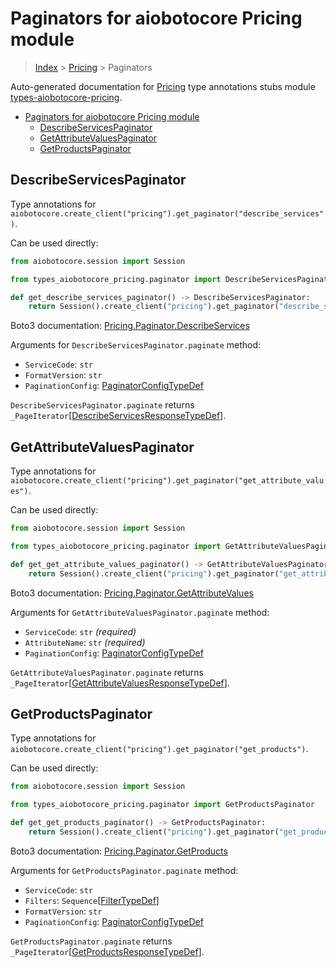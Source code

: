 <a id="paginators-for-aiobotocore-pricing-module"></a>

# Paginators for aiobotocore Pricing module

> [Index](..) > [Pricing](.) > Paginators

Auto-generated documentation for
[Pricing](https://boto3.amazonaws.com/v1/documentation/api/latest/reference/services/pricing.html#Pricing)
type annotations stubs module
[types-aiobotocore-pricing](https://pypi.org/project/types-aiobotocore-pricing/).

- [Paginators for aiobotocore Pricing module](#paginators-for-aiobotocore-pricing-module)
  - [DescribeServicesPaginator](#describeservicespaginator)
  - [GetAttributeValuesPaginator](#getattributevaluespaginator)
  - [GetProductsPaginator](#getproductspaginator)

<a id="describeservicespaginator"></a>

## DescribeServicesPaginator

Type annotations for
`aiobotocore.create_client("pricing").get_paginator("describe_services")`.

Can be used directly:

```python
from aiobotocore.session import Session

from types_aiobotocore_pricing.paginator import DescribeServicesPaginator

def get_describe_services_paginator() -> DescribeServicesPaginator:
    return Session().create_client("pricing").get_paginator("describe_services")
```

Boto3 documentation:
[Pricing.Paginator.DescribeServices](https://boto3.amazonaws.com/v1/documentation/api/latest/reference/services/pricing.html#Pricing.Paginator.DescribeServices)

Arguments for `DescribeServicesPaginator.paginate` method:

- `ServiceCode`: `str`
- `FormatVersion`: `str`
- `PaginationConfig`:
  [PaginatorConfigTypeDef](./type_defs.md#paginatorconfigtypedef)

`DescribeServicesPaginator.paginate` returns
`_PageIterator`\[[DescribeServicesResponseTypeDef](./type_defs.md#describeservicesresponsetypedef)\].

<a id="getattributevaluespaginator"></a>

## GetAttributeValuesPaginator

Type annotations for
`aiobotocore.create_client("pricing").get_paginator("get_attribute_values")`.

Can be used directly:

```python
from aiobotocore.session import Session

from types_aiobotocore_pricing.paginator import GetAttributeValuesPaginator

def get_get_attribute_values_paginator() -> GetAttributeValuesPaginator:
    return Session().create_client("pricing").get_paginator("get_attribute_values")
```

Boto3 documentation:
[Pricing.Paginator.GetAttributeValues](https://boto3.amazonaws.com/v1/documentation/api/latest/reference/services/pricing.html#Pricing.Paginator.GetAttributeValues)

Arguments for `GetAttributeValuesPaginator.paginate` method:

- `ServiceCode`: `str` *(required)*
- `AttributeName`: `str` *(required)*
- `PaginationConfig`:
  [PaginatorConfigTypeDef](./type_defs.md#paginatorconfigtypedef)

`GetAttributeValuesPaginator.paginate` returns
`_PageIterator`\[[GetAttributeValuesResponseTypeDef](./type_defs.md#getattributevaluesresponsetypedef)\].

<a id="getproductspaginator"></a>

## GetProductsPaginator

Type annotations for
`aiobotocore.create_client("pricing").get_paginator("get_products")`.

Can be used directly:

```python
from aiobotocore.session import Session

from types_aiobotocore_pricing.paginator import GetProductsPaginator

def get_get_products_paginator() -> GetProductsPaginator:
    return Session().create_client("pricing").get_paginator("get_products")
```

Boto3 documentation:
[Pricing.Paginator.GetProducts](https://boto3.amazonaws.com/v1/documentation/api/latest/reference/services/pricing.html#Pricing.Paginator.GetProducts)

Arguments for `GetProductsPaginator.paginate` method:

- `ServiceCode`: `str`
- `Filters`: `Sequence`\[[FilterTypeDef](./type_defs.md#filtertypedef)\]
- `FormatVersion`: `str`
- `PaginationConfig`:
  [PaginatorConfigTypeDef](./type_defs.md#paginatorconfigtypedef)

`GetProductsPaginator.paginate` returns
`_PageIterator`\[[GetProductsResponseTypeDef](./type_defs.md#getproductsresponsetypedef)\].
